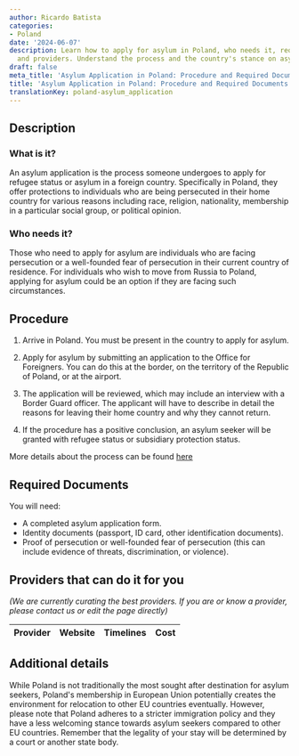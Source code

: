 ```yaml
---
author: Ricardo Batista
categories:
- Poland
date: '2024-06-07'
description: Learn how to apply for asylum in Poland, who needs it, required documents,
  and providers. Understand the process and the country's stance on asylum seekers.
draft: false
meta_title: 'Asylum Application in Poland: Procedure and Required Documents'
title: 'Asylum Application in Poland: Procedure and Required Documents'
translationKey: poland-asylum_application
---
```



## Description
### What is it?
An asylum application is the process someone undergoes to apply for refugee status or asylum in a foreign country. Specifically in Poland, they offer protections to individuals who are being persecuted in their home country for various reasons including race, religion, nationality, membership in a particular social group, or political opinion.

### Who needs it?
Those who need to apply for asylum are individuals who are facing persecution or a well-founded fear of persecution in their current country of residence. For individuals who wish to move from Russia to Poland, applying for asylum could be an option if they are facing such circumstances.

## Procedure
1. Arrive in Poland. You must be present in the country to apply for asylum.
2. Apply for asylum by submitting an application to the Office for Foreigners.
   You can do this at the border, on the territory of the Republic of Poland, or at the airport.
   
3. The application will be reviewed, which may include an interview with a Border Guard officer. The applicant will have to describe in detail the reasons for leaving their home country and why they cannot return. 
   
4. If the procedure has a positive conclusion, an asylum seeker will be granted with refugee status or subsidiary protection status.

More details about the process can be found [here](https://udsc.gov.pl/en/cudzoziemcy/uchodzcy-i-osoby-podlegajace-ochronie-udzielanej-na-terytorium-rzeczypospolitej-polskiej/procedure-for-granting-refugee-status-to-foreigners/)

## Required Documents
You will need:

- A completed asylum application form.
- Identity documents (passport, ID card, other identification documents).
- Proof of persecution or well-founded fear of persecution (this can include evidence of threats, discrimination, or violence).

## Providers that can do it for you

_(We are currently curating the best providers. If you are or know a provider, please contact us or edit the page directly)_

| Provider        |     Website     |     Timelines    |       Cost      |
| --------------- | --------------- |  :-------------: | :-------------: |

## Additional details
While Poland is not traditionally the most sought after destination for asylum seekers, Poland's membership in European Union potentially creates the environment for relocation to other EU countries eventually. However, please note that Poland adheres to a stricter immigration policy and they have a less welcoming stance towards asylum seekers compared to other EU countries. Remember that the legality of your stay will be determined by a court or another state body.